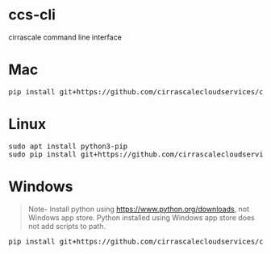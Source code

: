 # ccs-cli
cirrascale command line interface

# Mac

<pre>
pip install git+https://github.com/cirrascalecloudservices/ccs-cli --force-reinstall
</pre>

# Linux

<pre>
sudo apt install python3-pip
sudo pip install git+https://github.com/cirrascalecloudservices/ccs-cli --force-reinstall
</pre>

# Windows

> Note- Install python using https://www.python.org/downloads, not Windows app store. Python installed using Windows app store does not add scripts to path.

<pre>
pip install git+https://github.com/cirrascalecloudservices/ccs-cli --force-reinstall
</pre>
